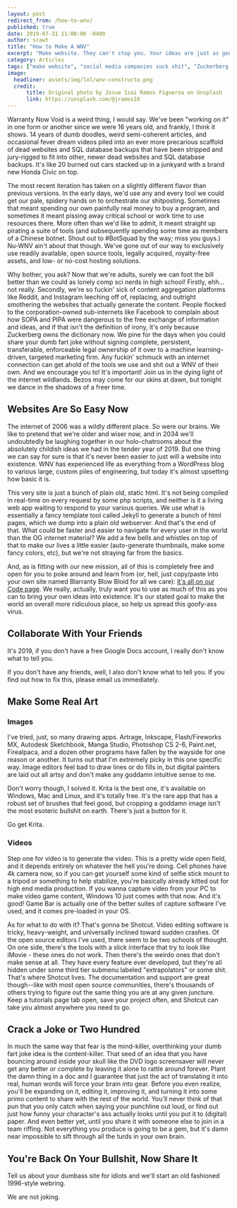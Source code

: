 ```yaml
---
layout: post
redirect_from: /how-to-wnv/
published: true
date: 2019-07-31 11:00:00 -0400
author: scawt
title: "How to Make A WNV"
excerpt: "Make website. They can't stop you. Your ideas are just as good as everyone else's, so why not make them real? That's what we did, and we're a bunch of unbelievable dumbasses."
category: Articles
tags: ["make website", "social media companies suck shit", "Zuckerberg can't stop you", "internet wildlands", "WNV", "WNV 5", "meta", "PFFFFT NERD", "computers", "how to be a professional internet artist", "the Internet", "Facebook"]
image:
  headliner: assets/img/lol/wnv-constructo.png
  credit: 
      title: Original photo by Josue Isai Ramos Figueroa on Unsplash
      link: https://unsplash.com/@jramos10
---
```


Warranty Now Void is a weird thing, I would say. We've been "working on it" in one form or another since we were 16 years old, and frankly, I think it shows. 14 years of dumb doodles, weird semi-coherent articles, and occasional fever dream videos piled into an ever more precarious scaffold of dead websites and SQL database backups that have been stripped and jury-rigged to fit into other, newer dead websites and SQL database backups. It's like 20 burned out cars stacked up in a junkyard with a brand new Honda Civic on top. 

The most recent iteration has taken on a slightly different flavor than previous versions. In the early days, we'd use any and every tool we could get our pale, spidery hands on to orchestrate our shitposting. Sometimes that meant spending our own painfully real money to buy a program, and sometimes it meant pissing away critical school or work time to use resources there. More often than we'd like to admit, it meant straight up pirating a suite of tools (and subsequently spending some time as members of a Chinese botnet. Shout out to #BotSquad by the way; miss you guys.) Nu-WNV ain't about that though. We've gone out of our way to exclusively use readily available, open source tools, legally acquired, royalty-free assets, and low- or no-cost hosting solutions. 

Why bother, you ask? Now that we're adults, surely we can foot the bill better than we could as lonely comp sci nerds in high school! Firstly, ehh… not really. Secondly, we're so fuckin' sick of content aggregation platforms like Reddit, and Instagram leeching off of, replacing, and outright smothering the websites that actually generate the content. People flocked to the corporation-owned sub-internets like Facebook to complain about how SOPA and PIPA were dangerous to the free exchange of information and ideas, and if that isn't the definition of irony, it's only because Zuckerberg owns the dictionary now. We pine for the days when you could share your dumb fart joke without signing complete, persistent, transferable, enforceable legal ownership of it over to a machine learning-driven, targeted marketing firm. Any fuckin' schmuck with an internet connection can get ahold of the tools we use and shit out a WNV of their own. And we encourage you to! It's important! Join us in the dying light of the internet wildlands. Bezos may come for our skins at dawn, but tonight we dance in the shadows of a freer time.

## Websites Are So Easy Now

The internet of 2006 was a wildly different place. So were our brains. We like to pretend that we're older and wiser now, and in 2034 we'll undoubtedly be laughing together in our holo-chatrooms about the absolutely childish ideas we had in the tender year of 2019. But one thing we can say for sure is that it's never been easier to just will a website into existence. WNV has experienced life as everything from a WordPress blog to various large, custom piles of engineering, but today it's almost upsetting how basic it is. 

This very site is just a bunch of plain old, static html. It's not being compiled in real-time on every request by some php scripts, and neither is it a living web app waiting to respond to your various queries. We use what is essentially a fancy template tool called Jekyll to generate a bunch of html pages, which we dump into a plain old webserver. And that's the end of that. What could be faster and easier to navigate for every user in the world than the OG internet material? We add a few bells and whistles on top of that to make our lives a little easier (auto-generate thumbnails, make some fancy colors, etc), but we're not straying far from the basics. 

And, as is fitting with our new mission, all of this is completely free and open for you to poke around and learn from (or, hell, just copy/paste into your own site named Blarranty Blow Bloid for all we care): [it's all on our Code page](https://warrantynowvoid.com/code/). We really, actually, truly want you to use as much of this as you can to bring your own ideas into existence. It's our stated goal to make the world an overall more ridiculous place, so help us spread this goofy-ass virus.

## Collaborate With Your Friends

It's 2019, if you don't have a free Google Docs account, I really don't know what to tell you.

If you don't have any friends, well, I also don't know what to tell you. If you find out how to fix this, please email us immediately.

## Make Some Real Art

### Images

I've tried, just, so many drawing apps. Artrage, Inkscape, Flash/Fireworks MX, Autodesk Sketchbook, Manga Studio, Photoshop CS 2-6, Paint.net, Firealpaca, and a dozen other programs have fallen by the wayside for one reason or another. It turns out that I'm extremely picky in this one specific way. Image editors feel bad to draw lines or do fills in, but digital painters are laid out all artsy and don't make any goddamn intuitive sense to me.

Don't worry though, I solved it. Krita is the best one, it's available on Windows, Mac and Linux, and it's totally free. It's the rare app that has a robust set of brushes that feel good, but cropping a goddamn image isn't the most esoteric bullshit on earth. There's just a button for it.

Go get Krita.  

### Videos

Step one for video is to generate the video. This is a pretty wide open field, and it depends entirely on whatever the hell you're doing. Cell phones have 4k camera now, so if you can get yourself some kind of selfie stick mount to a tripod or something to help stabilize, you're basically already kitted out for high end media production. If you wanna capture video from your PC to make video game content, Windows 10 just comes with that now. And it's good! Game Bar is actually one of the better suites of capture software I've used, and it comes pre-loaded in your OS. 

As for what to do with it? That's gonna be Shotcut. Video editing software is tricky, heavy-weight, and universally inclined toward sudden crashes. Of the open source editors I've used, there seem to be two schools of thought. On one side, there's the tools with a slick interface that try to look like iMovie - these ones do not work. Then there's the weirdo ones that don't make sense at all. They have every feature ever developed, but they're all hidden under some third tier submenu labeled "extrapolators" or some shit. That's where Shotcut lives. The documentation and support are great though--like with most open source communities, there's thousands of others trying to figure out the same thing you are at any given juncture. Keep a tutorials page tab open, save your project often, and Shotcut can take you almost anywhere you need to go.

## Crack a Joke or Two Hundred

In much the same way that fear is the mind-killer, overthinking your dumb fart joke idea is the content-killer. That seed of an idea that you have bouncing around inside your skull like the DVD logo screensaver will never get any better or complete by leaving it alone to rattle around forever. Plant the damn thing in a doc and I guarantee that just the act of translating it into real, human words will force your brain into gear. Before you even realize, you'll be expanding on it, editing it, improving it, and turning it into some primo content to share with the rest of the world. You'll never think of that pun that you only catch when saying your punchline out loud, or find out just how funny your character's ass actually looks until you put it to (digital) paper. And even better yet, until you share it with someone else to join in a team riffing. Not everything you produce is going to be a gem, but it's damn near impossible to sift through all the turds in your own brain.

## You're Back On Your Bullshit, Now Share It

Tell us about your dumbass site for idiots and we'll start an old fashioned 1996-style webring. 

We are not joking.

